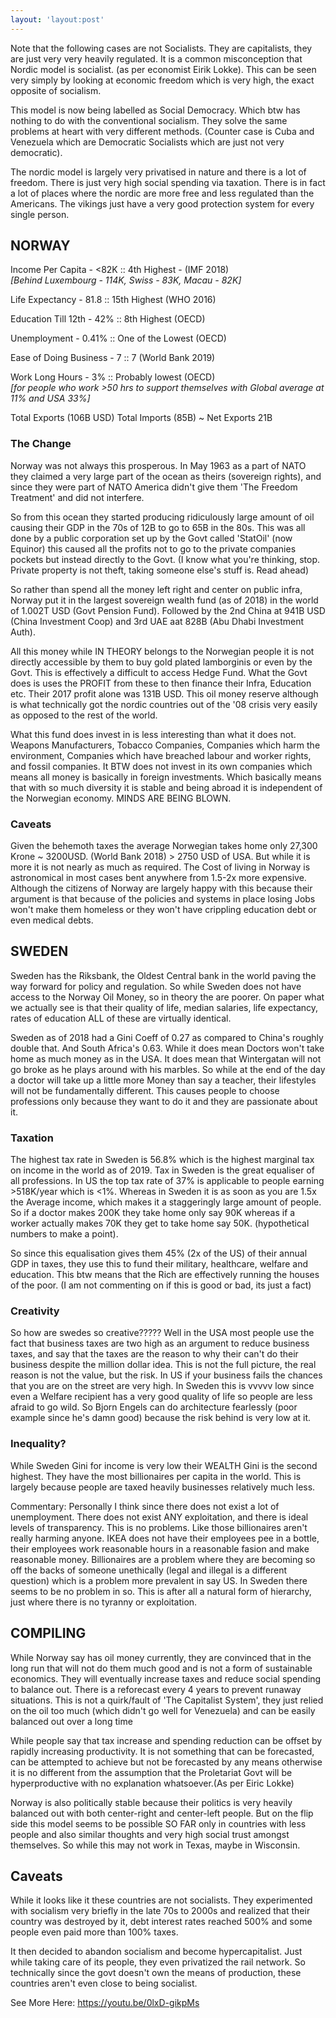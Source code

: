 ```yaml
---
layout: 'layout:post'
---
```


Note that the following cases are not Socialists. They are capitalists, they are just very very heavily regulated. It is a common misconception that Nordic model is socialist. (as per economist Eirik Lokke). This can be seen very simply by looking at economic freedom which is very high, the exact opposite of socialism. 

This model is now being labelled as Social Democracy. Which btw has nothing to do with the conventional socialism. They solve the same problems at heart with very different methods. (Counter case is Cuba and Venezuela which are Democratic Socialists which are just not very democratic). 

The nordic model is largely very privatised in nature and there is a lot of freedom. There is just very high social spending via taxation. There is in fact a lot of places where the nordic are more free and less regulated than the Americans. The vikings just have a very good protection system for every single person.

## NORWAY
Income Per Capita - &lt;82K :: 4th Highest - (IMF 2018) \
*[Behind Luxembourg - 114K, Swiss - 83K, Macau - 82K]*

Life Expectancy - 81.8 :: 15th Highest (WHO 2016)

Education Till 12th - 42% :: 8th Highest (OECD)

Unemployment - 0.41% :: One of the Lowest (OECD)

Ease of Doing Business - 7 :: 7 (World Bank 2019)

Work Long Hours - 3% :: Probably lowest (OECD) \
*[for people who work &gt;50 hrs to support themselves with Global average at 11% and USA 33%]*

Total Exports (106B USD) Total Imports (85B) ~ Net Exports 21B

### The Change
Norway was not always this prosperous. In May 1963 as a part of NATO they claimed a very large part of the ocean as theirs (sovereign rights), and since they were part of NATO America didn't give them 'The Freedom Treatment' and did not interfere.

So from this ocean they started producing ridiculously large amount of oil causing their GDP in the 70s of 12B to go to 65B in the 80s. This was all done by a public corporation set up by the Govt called 'StatOil' (now Equinor) this caused all the profits not to go to the private companies pockets but instead directly to the Govt. (I know what you're thinking, stop. Private property is not theft, taking someone else's stuff is. Read ahead)

So rather than spend all the money left right and center on public infra, Norway put it in the largest sovereign wealth fund (as of 2018) in the world of 1.002T USD (Govt Pension Fund). Followed by the 2nd China at 941B USD (China Investment Coop) and 3rd UAE aat 828B (Abu Dhabi Investment Auth). 

All this money while IN THEORY belongs to the Norwegian people it is not directly accessible by them to buy gold plated lamborginis or even by the Govt. This is effectively a difficult to access Hedge Fund. What the Govt does is uses the PROFIT from these to then finance their Infra, Education etc. Their 2017 profit alone was 131B USD. This oil money reserve although is what technically got the nordic countries out of the '08 crisis very easily as opposed to the rest of the world.

What this fund does invest in is less interesting than what it does not. Weapons Manufacturers, Tobacco Companies, Companies which harm the environment, Companies which have breached labour and worker rights, and fossil companies. It BTW does not invest in its own companies which means all money is basically in foreign investments. Which basically means that with so much diversity it is stable and being abroad it is independent of the Norwegian economy. MINDS ARE BEING BLOWN.

### Caveats
Given the behemoth taxes the average Norwegian takes home only 27,300 Krone ~ 3200USD. (World Bank 2018) &gt; 2750 USD of USA. But while it is more it is not nearly as much as required. The Cost of living in Norway is astronomical in most cases bent anywhere from 1.5-2x more expensive. Although the citizens of Norway are largely happy with this because their argument is that because of the policies and systems in place losing Jobs won't make them homeless or they won't have crippling education debt or even medical debts.

## SWEDEN
Sweden has the Riksbank, the Oldest Central bank in the world paving the way forward for policy and regulation. So while Sweden does not have access to the Norway Oil Money, so in theory the are poorer. On paper what we actually see is that their quality of life, median salaries, life expectancy, rates of education ALL of these are virtually identical.

Sweden as of 2018 had a Gini Coeff of 0.27 as compared to China's roughly double that. And South Africa's 0.63. While it does mean Doctors won't take home as much money as in the USA. It does mean that Wintergatan will not go broke as he plays around with his marbles. So while at the end of the day a doctor will take up a little more Money than say a teacher, their lifestyles will not be fundamentally different. This causes people to choose professions only because they want to do it and they are passionate about it.

### Taxation
The highest tax rate in Sweden is 56.8% which is the highest marginal tax on income in the world as of 2019. Tax in Sweden is the great equaliser of all professions. In US the top tax rate of 37% is applicable to people earning &gt;518K/year which is &lt;1%. Whereas in Sweden it is as soon as you are 1.5x the Average income, which makes it a staggeringly large amount of people. So if a doctor makes 200K they take home only say 90K whereas if a worker actually makes 70K they get to take home say 50K. (hypothetical numbers to make a point).

So since this equalisation gives them 45% (2x of the US) of their annual GDP in taxes, they use this to fund their military, healthcare, welfare and education. This btw means that the Rich are effectively running the houses of the poor. (I am not commenting on if this is good or bad, its just a fact)

### Creativity
So how are swedes so creative????? Well in the USA most people use the fact that business taxes are two high as an argument to reduce business taxes, and say that the taxes are the reason to why their can't do their business despite the million dollar idea. This is not the full picture, the real reason is not the value, but the risk. In US if your business fails the chances that you are on the street are very high. In Sweden this is vvvvv low since even a Welfare recipient has a very good quality of life so people are less afraid to go wild. So Bjorn Engels can do architecture fearlessly (poor example since he's damn good) because the risk behind is very low at it. 

### Inequality?
While Sweden Gini for income is very low their WEALTH Gini is the second highest. They have the most billionaires per capita in the world. This is largely because people are taxed heavily businesses relatively much less. 

Commentary: Personally I think since there does not exist a lot of unemployment. There does not exist ANY exploitation, and there is ideal levels of transparency. This is no problems. Like those billionaires aren't really harming anyone. IKEA does not have their employees pee in a bottle, their employees work reasonable hours in a reasonable fasion and make reasonable money. Billionaires are a problem where they are becoming so off the backs of someone unethically (legal and illegal is a different question) which is a problem more prevalent in say US. In Sweden there seems to be no problem in so. This is after all a natural form of hierarchy, just where there is no tyranny or exploitation. 

## COMPILING
While Norway say has oil money currently, they are convinced that in the long run that will not do them much good and is not a form of sustainable economics. They will eventually increase taxes and reduce social spending to balance out. There is a reforecast every 4 years to prevent runaway situations. This is not a quirk/fault of 'The Capitalist System', they just relied on the oil too much (which didn't go well for Venezuela) and can be easily balanced out over a long time

While people say that tax increase and spending reduction can be offset by rapidly increasing productivity. It is not something that can be forecasted, can be attempted to achieve but not be forecasted by any means otherwise it is no different from the assumption that the Proletariat Govt will be hyperproductive with no explanation whatsoever.(As per Eiric Lokke)

Norway is also politically stable because their politics is very heavily balanced out with both center-right and center-left people. But on the flip side this model seems to be possible SO FAR only in countries with less people and also similar thoughts and very high social trust amongst themselves. So while this may not work in Texas, maybe in Wisconsin.

## Caveats
While it looks like it these countries are not socialists. They experimented with socialism very briefly in the late 70s to 2000s and realized that their country was destroyed by it, debt interest rates reached 500% and some people even paid more than 100% taxes.

It then decided to abandon socialism and become hypercapitalist. Just while taking care of its people, they even privatized the rail network. So technically since the govt doesn't own the means of production, these countries aren't even close to being socialist.

See More Here: https://youtu.be/0lxD-gikpMs